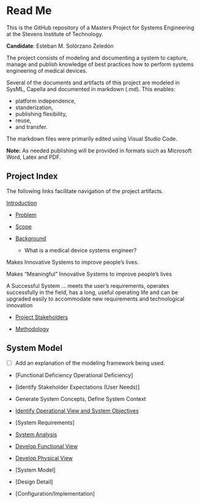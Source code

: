 # Read Me

This is the GitHub repository of a Masters Project for Systems Engineering at the Stevens Institute of Technology.

**Candidate**: Esteban M. Solórzano Zeledón

The project consists of modeling and documenting a system to capture, manage and publish knowledge of best practices how to perform systems engineering of medical devices.

Several of the documents and artifacts of this project are modeled in SysML, Capella and documented in markdown (.md). This enables:
- platform independence,
- standerization,
- publishing flexibility,
- reuse,
- and transfer.

The markdown files were primarily edited using Visual Studio Code.

**Note:** As needed publishing will be provided in formats such as Microsoft Word, Latex and PDF.

## Project Index

The following links facilitate navigation of the project artifacts.

[Introduction](introduction.md#introduction)

- [Problem](/Problem.md)

- [Scope](introduction.md#scope)

- [Background](/introduction.md#background)

    - What is a medical device systems engineer?

Makes Innovative Systems to improve people’s lives.

<!--Add an image of the human body categories/divisions. Use BSC marketing artwork that shows the parts of the body -->

Makes “Meaningful” Innovative Systems to improve people’s lives


A Successful System … meets the user’s requirements, operates successfully in the field, has a long, useful operating life and can be upgraded easily to accommodate new requirements and technological innovation


- [Project Stakeholders](stakeholders.md)

- [Methodology](Methodology.md)

## System Model

- [ ] Add an explanation of the modeling framework being used.

- [Functional Deficiency Operational Deficiency]
<!--This section is a step of the systems engineering flow -->

- [Identify Stakeholder Expectations (User Needs)]
<!--This section is a step of the systems engineering flow -->

- Generate System Concepts, Define System Context
<!--This section is a step of the systems engineering flow -->

- [Identify Operational View and System Objectives](capella_model/Operational%20Analysis.md)
<!--This section is a step of the systems engineering flow -->
<!--This section is a step of the Arcadia Method -->

- [System Requirements]
<!--This section is a step of the systems engineering flow -->

- [System Analysis](capella_model/System%20Analysis.md)

- [Develop Functional View](capella_model/Logical%20analysis.md)
<!--This section is a step of the systems engineering flow -->
<!--This section is a step of the Arcadia Method -->

- [Develop Physical View](capella_model/Logical%20analysis.md)
<!--This section is a step of the systems engineering flow -->
<!--This section is a step of the Arcadia Method -->

- [System Model]
<!--This section is a step of the systems engineering flow -->

- [Design Detail]
<!--This section is a step of the systems engineering flow -->

- [Configuration/Implementation]
